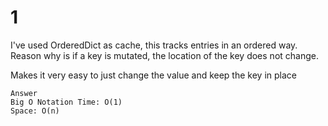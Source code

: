 # 1

I've used OrderedDict as cache, this tracks entries in an ordered way.
Reason why is if a key is mutated, the location of the key does not change.

Makes it very easy to just change the value and keep the key in place

```text
Answer
Big O Notation Time: O(1)
Space: O(n)
```
